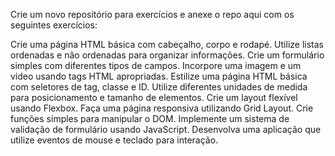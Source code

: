 Crie um novo repositório para exercícios e anexe o repo aqui com os seguintes exercícios:

Crie uma página HTML básica com cabeçalho, corpo e rodapé.
Utilize listas ordenadas e não ordenadas para organizar informações.
Crie um formulário simples com diferentes tipos de campos.
Incorpore uma imagem e um vídeo usando tags HTML apropriadas.
Estilize uma página HTML básica com seletores de tag, classe e ID.
Utilize diferentes unidades de medida para posicionamento e tamanho de elementos.
Crie um layout flexível usando Flexbox.
Faça uma página responsiva utilizando Grid Layout.
Crie funções simples para manipular o DOM.
Implemente um sistema de validação de formulário usando JavaScript.
Desenvolva uma aplicação que utilize eventos de mouse e teclado para interação.